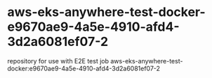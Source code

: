 # aws-eks-anywhere-test-docker-e9670ae9-4a5e-4910-afd4-3d2a6081ef07-2
repository for use with E2E test job aws-eks-anywhere-test-docker:e9670ae9-4a5e-4910-afd4-3d2a6081ef07-2
